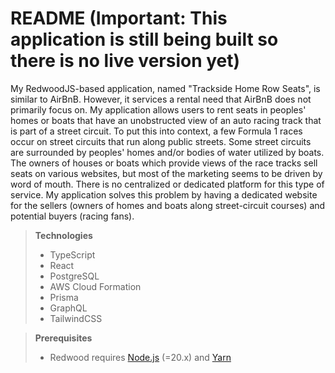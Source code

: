 # README (Important: This application is still being built so there is no live version yet)

My RedwoodJS-based application, named "Trackside Home Row Seats", is similar to AirBnB. However, it services a rental need that AirBnB does not primarily focus on. My application allows users to rent seats in peoples' homes or boats that have an unobstructed view of an auto racing track that is part of a street circuit. To put this into context, a few Formula 1 races occur on street circuits that run along public streets. Some street circuits are surrounded by peoples' homes and/or bodies of water utilized by boats. The owners of houses or boats which provide views of the race tracks sell seats on various websites, but most of the marketing seems to be driven by word of mouth. There is no centralized or dedicated platform for this type of service. My application solves this problem by having a dedicated website for the sellers (owners of homes and boats along street-circuit courses) and potential buyers (racing fans).

> **Technologies**
> 
> - TypeScript
> - React
> - PostgreSQL
> - AWS Cloud Formation
> - Prisma
> - GraphQL
> - TailwindCSS

> **Prerequisites**
>
> - Redwood requires [Node.js](https://nodejs.org/en/) (=20.x) and [Yarn](https://yarnpkg.com/)

